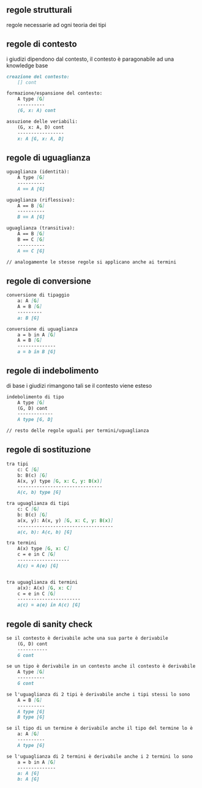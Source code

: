 ## regole strutturali

regole necessarie ad ogni teoria dei tipi

## regole di contesto

i giudizi dipendono dal contesto, il contesto è paragonabile ad una knowledge base
```md
creazione del contesto:
    [] cont

formazione/espansione del contesto:
    A type [G]
    ----------
    (G, x: A) cont

assuzione delle veriabili:
    (G, x: A, D) cont
    -----------------
    x: A [G, x: A, D]
```

## regole di uguaglianza

```md
uguaglianza (identità):
    A type [G]
    ----------
    A == A [G]

uguaglianza (riflessiva):
    A == B [G]
    ----------
    B == A [G]

uguaglianza (transitiva):
    A == B [G]
    B == C [G]
    ----------
    A == C [G]

// analogamente le stesse regole si applicano anche ai termini
```

## regole di conversione

```md
conversione di tipaggio
    a: A [G]
    A = B [G]
    ---------
    a: B [G]

conversione di uguaglianza
    a = b in A [G]
    A = B [G]
    --------------
    a = b in B [G]
```

## regole di indebolimento

di base i giudizi rimangono tali se il contesto viene esteso

```md
indebolimento di tipo
    A type [G]
    (G, D) cont
    -------------
    A type [G, D]

// resto delle regole uguali per termini/uguaglianza
```

## regole di sostituzione

```md
tra tipi
    c: C [G]
    b: B(c) [G]
    A(x, y) type [G, x: C, y: B(x)]
    -------------------------------
    A(c, b) type [G]

tra uguaglianza di tipi
    c: C [G]
    b: B(c) [G]
    a(x, y): A(x, y) [G, x: C, y: B(x)]
    -----------------------------------
    a(c, b): A(c, b) [G]

tra termini
    A(x) type [G, x: C]
    c = e in C [G]
    -------------------
    A(c) = A(e) [G]


tra uguaglianza di termini
    a(x): A(x) [G, x: C]
    c = e in C [G]
    -----------------------
    a(c) = a(e) in A(c) [G]
```

## regole di sanity check

```md
se il contesto è derivabile ache una sua parte è derivabile
    (G, D) cont
    -----------
    G cont

se un tipo è derivabile in un contesto anche il contesto è derivabile
    A type [G]
    ----------
    G cont

se l'uguaglianza di 2 tipi è derivabile anche i tipi stessi lo sono
    A = B [G]
    ----------
    A type [G]
    B type [G]

se il tipo di un termine è derivabile anche il tipo del termine lo è
    a: A [G]
    ----------
    A type [G]

se l'uguaglianza di 2 termini è derivabile anche i 2 termini lo sono
    a = b in A [G]
    --------------
    a: A [G]
    b: A [G]
```